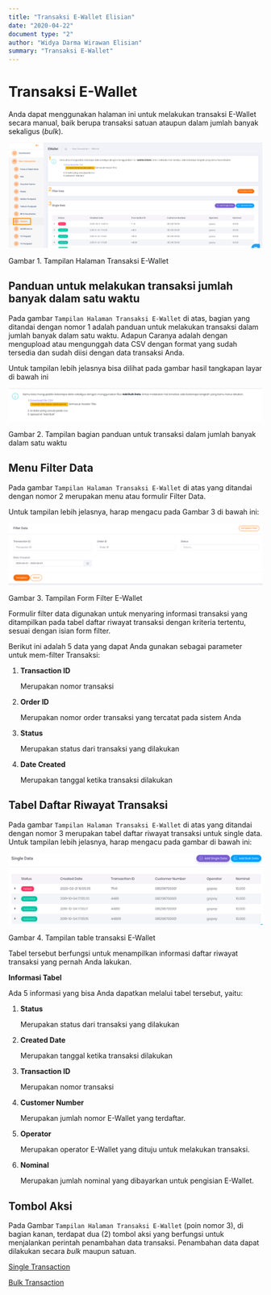 ```yaml
---
title: "Transaksi E-Wallet Elisian"
date: "2020-04-22"
document type: "2" 
author: "Widya Darma Wirawan Elisian"
summary: "Transaksi E-Wallet"
---
```


# Transaksi E-Wallet 

Anda dapat menggunakan halaman ini untuk melakukan transaksi E-Wallet secara manual, baik berupa transaksi satuan ataupun dalam jumlah banyak sekaligus (*bulk*).

![](./image-user-manual/elisian-ewallet-1.png)

Gambar 1. Tampilan Halaman Transaksi E-Wallet

## **Panduan untuk melakukan transaksi jumlah banyak dalam satu waktu**

Pada gambar `Tampilan Halaman Transaksi E-Wallet` di atas, bagian yang ditandai dengan nomor 1 adalah panduan untuk melakukan transaksi dalam jumlah banyak dalam satu waktu. Adapun Caranya adalah dengan mengupload atau mengunggah data CSV dengan format yang sudah tersedia dan sudah diisi dengan data transaksi Anda. 

Untuk tampilan lebih jelasnya bisa dilihat pada gambar hasil tangkapan layar di bawah ini

![](./image-user-manual/elisian-ewallet-2.png)

Gambar 2. Tampilan bagian panduan untuk transaksi dalam jumlah banyak dalam satu waktu

## **Menu Filter Data**

Pada gambar `Tampilan Halaman Transaksi E-Wallet` di atas yang ditandai dengan nomor 2 merupakan menu atau formulir Filter Data. 

Untuk tampilan lebih jelasnya, harap mengacu pada Gambar 3 di bawah ini:

![](./image-user-manual/elisian-ewallet-3.png)

Gambar 3. Tampilan Form Filter E-Wallet

Formulir filter data digunakan untuk menyaring informasi transaksi yang ditampilkan pada tabel daftar riwayat transaksi dengan kriteria tertentu, sesuai dengan isian form filter.

Berikut ini adalah 5 data yang dapat Anda gunakan sebagai parameter untuk mem-filter Transaksi:

1. **Transaction ID** 

    Merupakan nomor transaksi

2. **Order ID** 

    Merupakan nomor order transaksi yang tercatat pada sistem Anda

3. **Status** 

    Merupakan status dari transaksi yang dilakukan

4. **Date Created** 

    Merupakan tanggal ketika transaksi dilakukan

## Tabel Daftar Riwayat Transaksi

Pada gambar `Tampilan Halaman Transaksi E-Wallet` di atas yang ditandai dengan nomor 3 merupakan tabel daftar riwayat transaksi untuk single data. Untuk tampilan lebih jelasnya, harap mengacu pada gambar di bawah ini:

![](./image-user-manual/elisian-ewallet-4.png)

Gambar 4. Tampilan table transaksi E-Wallet

Tabel tersebut berfungsi untuk menampilkan informasi daftar riwayat transaksi yang pernah Anda lakukan.

**Informasi Tabel** 

Ada 5 informasi yang bisa Anda dapatkan melalui tabel tersebut, yaitu:

1. **Status** 

    Merupakan status dari transaksi yang dilakukan

2. **Created Date** 

    Merupakan tanggal ketika transaksi dilakukan

3. **Transaction ID** 

    Merupakan nomor transaksi

4. **Customer Number**

    Merupakan jumlah nomor E-Wallet yang terdaftar.

5. **Operator**

    Merupakan operator E-Wallet yang dituju untuk melakukan transaksi.

6. **Nominal**

    Merupakan jumlah nominal yang dibayarkan untuk pengisian E-Wallet.

## **Tombol Aksi**

Pada Gambar `Tampilan Halaman Transaksi E-Wallet` (poin nomor 3), di bagian kanan, terdapat dua (2) tombol aksi yang berfungsi untuk menjalankan perintah penambahan data transaksi. Penambahan data dapat dilakukan secara *bulk* maupun satuan.

[Single Transaction](/Business-Initiatives/BPA#User-Guide-Elisian/elisian-trx-ewallet-single)

[Bulk Transaction](/Business-Initiatives/BPA#User-Guide-Elisian/elisian-trx-ewallet-bulk)